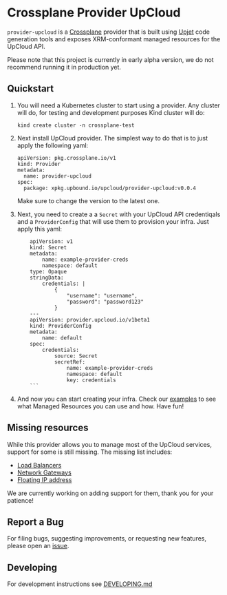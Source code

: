 # Crossplane Provider UpCloud

`provider-upcloud` is a [Crossplane](https://crossplane.io/) provider that
is built using [Upjet](https://github.com/crossplane/upjet) code
generation tools and exposes XRM-conformant managed resources for the
UpCloud API.

Please note that this project is currently in early alpha version, we do not recommend running it in production yet.

## Quickstart

1. You will need a Kubernetes cluster to start using a provider. Any cluster will do, for testing and development purposes Kind cluster will do:
    ```
    kind create cluster -n crossplane-test
    ```

2. Next install UpCloud provider. The simplest way to do that is to just apply the following yaml:
    ```
    apiVersion: pkg.crossplane.io/v1
    kind: Provider
    metadata:
      name: provider-upcloud
    spec:
      package: xpkg.upbound.io/upcloud/provider-upcloud:v0.0.4
    ```

	Make sure to change the version to the latest one.

3. Next, you need to create a a `Secret` with your UpCloud API credentiqals and a `ProviderConfig` that will use them to provision your infra. Just apply this yaml:
    ```
		apiVersion: v1
		kind: Secret
		metadata:
			name: example-provider-creds
			namespace: default
		type: Opaque
		stringData:
			credentials: |
				{
					"username": "username",
					"password": "password123"
				}
		---
		apiVersion: provider.upcloud.io/v1beta1
		kind: ProviderConfig
		metadata:
			name: default
		spec:
			credentials:
				source: Secret
				secretRef:
					name: example-provider-creds
					namespace: default
					key: credentials
		```

4. And now you can start creating your infra. Check our [examples](examples/resources/) to see what Managed Resources you can use and how. Have fun!

## Missing resources

While this provider allows you to manage most of the UpCloud services, support for some is still missing. The missing list includes:
- [Load Balancers](https://developers.upcloud.com/1.3/17-managed-loadbalancer/)
- [Network Gateways](https://developers.upcloud.com/1.3/19-network-gateways/)
- [Floating IP address](https://developers.upcloud.com/1.3/10-ip-addresses/#creating-floating-ips)

We are currently working on adding support for them, thank you for your patience!

## Report a Bug

For filing bugs, suggesting improvements, or requesting new features, please
open an [issue](https://github.com/UpCloudLtd/provider-upcloud/issues).

## Developing

For development instructions see [DEVELOPING.md](DEVELOPING.md)